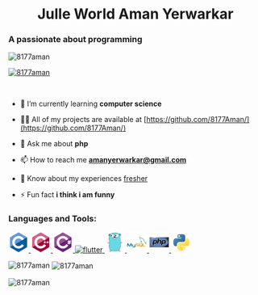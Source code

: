 <h1 align="center">Julle World Aman Yerwarkar</h1>
<h3>A passionate about programming</h3>

<p align="left"> <img src="https://komarev.com/ghpvc/?username=8177aman&label=Profile%20views&color=0e75b6&style=flat" alt="8177aman" /> </p>

<p align="left"> <a href="https://github.com/ryo-ma/github-profile-trophy"><img src="https://github-profile-trophy.vercel.app/?username=8177aman" alt="8177aman" /></a> </p>

<p align="left"> <a href="https://twitter.com/" target="blank"><img src="https://img.shields.io/twitter/follow/?logo=twitter&style=for-the-badge" alt="" /></a> </p>

- 🌱 I’m currently learning **computer science**

- 👨‍💻 All of my projects are available at [https://github.com/8177Aman/](https://github.com/8177Aman/)

- 💬 Ask me about **php**

- 📫 How to reach me **amanyerwarkar@gmail.com**

- 📄 Know about my experiences [fresher](fresher)

- ⚡ Fun fact **i think i am funny**


<h3 align="left">Languages and Tools:</h3>
<p align="left"> <a href="https://www.cprogramming.com/" target="_blank"> <img src="https://raw.githubusercontent.com/devicons/devicon/master/icons/c/c-original.svg" alt="c" width="40" height="40"/> </a> <a href="https://www.w3schools.com/cpp/" target="_blank"> <img src="https://raw.githubusercontent.com/devicons/devicon/master/icons/cplusplus/cplusplus-original.svg" alt="cplusplus" width="40" height="40"/> </a> <a href="https://www.w3schools.com/cs/" target="_blank"> <img src="https://raw.githubusercontent.com/devicons/devicon/master/icons/csharp/csharp-original.svg" alt="csharp" width="40" height="40"/> </a> <a href="https://flutter.dev" target="_blank"> <img src="https://www.vectorlogo.zone/logos/flutterio/flutterio-icon.svg" alt="flutter" width="40" height="40"/> </a> <a href="https://golang.org" target="_blank"> <img src="https://raw.githubusercontent.com/devicons/devicon/master/icons/go/go-original.svg" alt="go" width="40" height="40"/> </a> <a href="https://www.mysql.com/" target="_blank"> <img src="https://raw.githubusercontent.com/devicons/devicon/master/icons/mysql/mysql-original-wordmark.svg" alt="mysql" width="40" height="40"/> </a> <a href="https://www.php.net" target="_blank"> <img src="https://raw.githubusercontent.com/devicons/devicon/master/icons/php/php-original.svg" alt="php" width="40" height="40"/> </a> <a href="https://www.python.org" target="_blank"> <img src="https://raw.githubusercontent.com/devicons/devicon/master/icons/python/python-original.svg" alt="python" width="40" height="40"/> </a> </p>

<p><img align="left" src="https://github-readme-stats.vercel.app/api/top-langs?username=8177aman&show_icons=true&locale=en&layout=compact" alt="8177aman" /></p>

<p>&nbsp;<img align="center" src="https://github-readme-stats.vercel.app/api?username=8177aman&show_icons=true&locale=en" alt="8177aman" /></p>

<p><img align="center" src="https://github-readme-streak-stats.herokuapp.com/?user=8177aman&" alt="8177aman" /></p>
